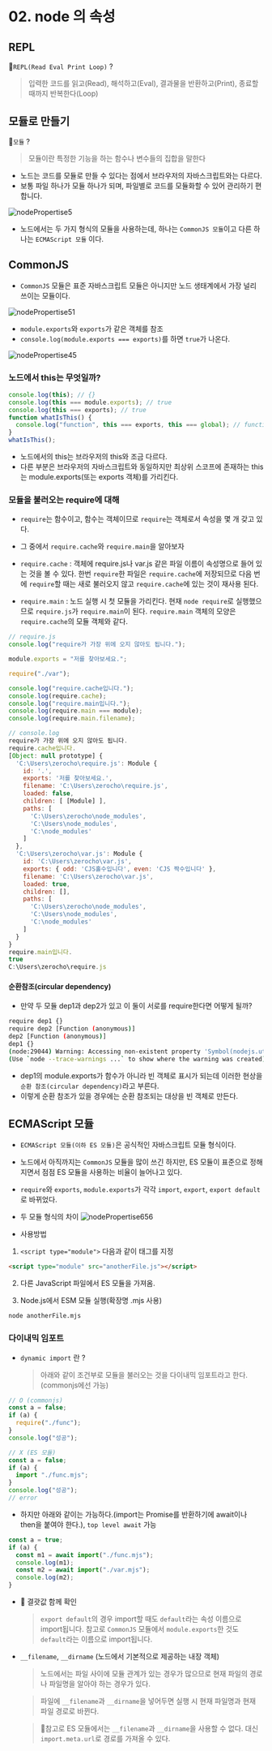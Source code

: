 # 02. node 의 속성

## REPL

🚩`REPL(Read Eval Print Loop)` ?

> 입력한 코드를 읽고(Read), 해석하고(Eval), 결과물을 반환하고(Print), 종료할 때까지 반복한다(Loop)

## 모듈로 만들기

🚩`모듈` ?

> 모듈이란 특정한 기능을 하는 함수나 변수들의 집합을 말한다

- 노드는 코드를 모듈로 만들 수 있다는 점에서 브라우저의 자바스크립트와는 다르다.
- 보통 파일 하나가 모듈 하나가 되며, 파일별로 코드를 모듈화할 수 있어 관리하기 편합니다.

![nodePropertise5](./img/nodePropertise5.png)

- 노드에서는 두 가지 형식의 모듈을 사용하는데, 하나는 `CommonJS 모듈`이고 다른 하나는 `ECMAScript 모듈` 이다.

## CommonJS

- `CommonJS` 모듈은 표준 자바스크립트 모듈은 아니지만 노드 생태계에서 가장 널리 쓰이는 모듈이다.

![nodePropertise51](./img/nodePropertise51.png)

- `module.exports`와 `exports`가 같은 객체를 참조
- `console.log(module.exports === exports)`를 하면 `true`가 나온다.

![nodePropertise45](./img/nodePropertise45.png)

### 노드에서 this는 무엇일까?

```js
console.log(this); // {}
console.log(this === module.exports); // true
console.log(this === exports); // true
function whatIsThis() {
  console.log("function", this === exports, this === global); // function false true
}
whatIsThis();
```

- 노드에서의 this는 브라우저의 this와 조금 다르다.
- 다른 부분은 브라우저의 자바스크립트와 동일하지만 최상위 스코프에 존재하는 this는 module.exports(또는 exports 객체)를 가리킨다.

### 모듈을 불러오는 require에 대해

- `require`는 함수이고, 함수는 객체이므로 `require`는 객체로서 속성을 몇 개 갖고 있다.
- 그 중에서 `require.cache`와 `require.main`을 알아보자

- `require.cache` : 객체에 require.js나 var.js 같은 파일 이름이 속성명으로 들어 있는 것을 볼 수 있다. 한번 `require`한 파일은 `require.cache`에 저장되므로 다음 번에 `require`할 때는 새로 불러오지 않고 `require.cache`에 있는 것이 재사용 된다.

- `require.main` : 노드 실행 시 첫 모듈을 가리킨다. 현재 `node require`로 실행했으므로 `require.js`가 `require.main`이 된다. `require.main` 객체의 모양은 `require.cache`의 모듈 객체와 같다.

```js
// require.js
console.log("require가 가장 위에 오지 않아도 됩니다.");

module.exports = "저를 찾아보세요.";

require("./var");

console.log("require.cache입니다.");
console.log(require.cache);
console.log("require.main입니다.");
console.log(require.main === module);
console.log(require.main.filename);
```

```js
// console.log
require가 가장 위에 오지 않아도 됩니다.
require.cache입니다.
[Object: null prototype] {
  'C:\Users\zerocho\require.js': Module {
    id: '.',
    exports: '저를 찾아보세요.',
    filename: 'C:\Users\zerocho\require.js',
    loaded: false,
    children: [ [Module] ],
    paths: [
      'C:\Users\zerocho\node_modules',
      'C:\Users\node_modules',
      'C:\node_modules'
    ]
  },
  'C:\Users\zerocho\var.js': Module {
    id: 'C:\Users\zerocho\var.js',
    exports: { odd: 'CJS홀수입니다', even: 'CJS 짝수입니다' },
    filename: 'C:\Users\zerocho\var.js',
    loaded: true,
    children: [],
    paths: [
      'C:\Users\zerocho\node_modules',
      'C:\Users\node_modules',
      'C:\node_modules'
    ]
  }
}
require.main입니다.
true
C:\Users\zerocho\require.js
```

#### 순환참조(circular dependency)

- 만약 두 모듈 dep1과 dep2가 있고 이 둘이 서로를 require한다면 어떻게 될까?

```sh
require dep1 {}
require dep2 [Function (anonymous)]
dep2 [Function (anonymous)]
dep1 {}
(node:29044) Warning: Accessing non-existent property 'Symbol(nodejs.util.inspect.custom)' of module exports inside circular dependency
(Use `node --trace-warnings ...` to show where the warning was created)
```

- dep1의 module.exports가 함수가 아니라 빈 객체로 표시가 되는데 이러한 현상을 `순환 참조(circular dependency)`라고 부른다.
- 이렇게 순환 참조가 있을 경우에는 순환 참조되는 대상을 빈 객체로 만든다.

## ECMAScript 모듈

- `ECMAScript 모듈(이하 ES 모듈)`은 공식적인 자바스크립트 모듈 형식이다.
- 노드에서 아직까지는 `CommonJS` 모듈을 많이 쓰긴 하지만, ES 모듈이 표준으로 정해지면서 점점 ES 모듈을 사용하는 비율이 늘어나고 있다.

- `require`와 `exports`, `module.exports`가 각각 `import`, `export`, `export default`로 바뀌었다.

- 두 모듈 형식의 차이
  ![nodePropertise656](./img/nodePropertise656.png)

- 사용방법

1. `<script type="module">` 다음과 같이 태그를 지정

```html
<script type="module" src="anotherFile.js"></script>
```

2. 다른 JavaScript 파일에서 ES 모듈을 가져옴.

3. Node.js에서 ESM 모듈 실행(확장명 .mjs 사용)

```sh
node anotherFile.mjs
```

### 다이내믹 임포트

- `dynamic import` 란 ?
  > 아래와 같이 조건부로 모듈을 불러오는 것을 다이내믹 임포트라고 한다.(commonjs에선 가능)

```js
// O (commonjs)
const a = false;
if (a) {
  require("./func");
}
console.log("성공");
```

```js
// X (ES 모듈)
const a = false;
if (a) {
  import "./func.mjs";
}
console.log("성공");
// error
```

- 하지만 아래와 같이는 가능하다.(import는 Promise를 반환하기에 await이나 then을 붙여야 한다.), `top level await` 가능

```js
const a = true;
if (a) {
  const m1 = await import("./func.mjs");
  console.log(m1);
  const m2 = await import("./var.mjs");
  console.log(m2);
}
```

- 🚩 결괏값 함께 확인

  > `export default`의 경우 import할 때도 `default`라는 속성 이름으로 import됩니다. 참고로 `CommonJS` 모듈에서 `module.exports`한 것도 `default`라는 이름으로 import됩니다.

- `__filename`, `__dirname` (노드에서 기본적으로 제공하는 내장 객체)

  > 노드에서는 파일 사이에 모듈 관계가 있는 경우가 많으므로 현재 파일의 경로나 파일명을 알아야 하는 경우가 있다.

  > 파일에 `__filename`과 `__dirname`을 넣어두면 실행 시 현재 파일명과 현재 파일 경로로 바뀐다.

  > 💫참고로 ES 모듈에서는 `__filename`과 `__dirname`을 사용할 수 없다. 대신 `import.meta.url`로 경로를 가져올 수 있다.
